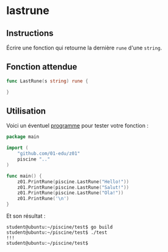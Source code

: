 # lastrune

## Instructions

Écrire une fonction qui retourne la dernière `rune` d'une `string`.

## Fonction attendue

```go
func LastRune(s string) rune {

}
```

## Utilisation

Voici un éventuel [programme](TODO-LINK) pour tester votre fonction :

```go
package main

import (
	"github.com/01-edu/z01"
	piscine ".."
)

func main() {
	z01.PrintRune(piscine.LastRune("Hello!"))
	z01.PrintRune(piscine.LastRune("Salut!"))
	z01.PrintRune(piscine.LastRune("Ola!"))
	z01.PrintRune('\n')
}
```

Et son résultat :

```console
student@ubuntu:~/piscine/test$ go build
student@ubuntu:~/piscine/test$ ./test
!!!
student@ubuntu:~/piscine/test$
```
